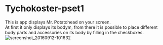 # Tychokoster-pset1
This is app displays Mr. Potatohead on your screen.  
At first it only displays its bodym, from there it is possible to place different body parts and accessories on its body by filling in the checkboxes.
![screenshot_20160912-101632](https://cloud.githubusercontent.com/assets/22144808/18430906/c45e76bc-78da-11e6-8415-04b2c346208b.png)
